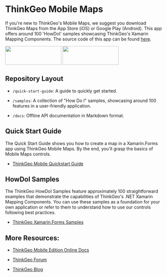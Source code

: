 # ThinkGeo Mobile Maps

If you're new to ThinkGeo's Mobile Maps, we suggest you download ThinkGeo Maps from the App Store (iOS) or Google Play (Android). This app offers around 100 'HowDoI' samples showcasing ThinkGeo's Xamarin Mapping Components. The source code of this app can be found [here](https://gitlab.com/thinkgeo/public/thinkgeo-mobile-maps/-/tree/master/samples/xamarin-forms/HowDoISample). 

[<img src="https://gitlab.com/thinkgeo/public/thinkgeo-mobile-maps/-/raw/develop/quick-start-guide/assets/Apple_Store_Badge.png"  width="180" height="60">](https://apps.apple.com/us/app/igis/id1559817900) [<img src="https://gitlab.com/thinkgeo/public/thinkgeo-mobile-maps/-/raw/develop/quick-start-guide/assets/Google_Play_Badge.png"  width="180" height="60">](https://play.google.com/store/apps/details?id=com.thinkgeo.androidhowdoi)

## Repository Layout

- `/quick-start-guide`: A guide to quickly get started.

- `/samples`: A collection of "How Do I" samples, showcasing around 100 features in a user-friendly application.

- `/docs`: Offline API documentation in Markdown format.

## Quick Start Guide
The Quick Start Guide shows you how to create a map in a Xamarin.Forms app using ThinkGeo Mobile Maps. By the end, you'll grasp the basics of Mobile Maps controls.

- [ThinkGeo Mobile Quickstart Guide](https://gitlab.com/thinkgeo/public/thinkgeo-mobile-maps/-/tree/develop/quick-start-guide)

## HowDoI Samples

The ThinkGeo HowDoI Samples feature approximately 100 straightforward examples that demonstrate the capabilities of ThinkGeo's .NET Xamarin Mapping Components. You can use these samples as a foundation for your own application or refer to them to understand how to use our controls following best practices.

- [ThinkGeo Xamarin.Forms Samples](https://gitlab.com/thinkgeo/public/thinkgeo-mobile-maps/-/tree/develop/samples/xamarin-forms/HowDoISample?ref_type=heads)


## More Resources:
- [ThinkGeo Mobile Edition Online Docs](https://docs.thinkgeo.com/products/mobile-maps/quickstart/) 
    
- [ThinkGeo Forum](https://community.thinkgeo.com/c/thinkgeo-ui-for-mobile/)
        
- [ThinkGeo Blog](https://www.thinkgeo.com/blog/) 
